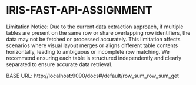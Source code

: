 # IRIS-FAST-API-ASSIGNMENT
Limitation Notice:
Due to the current data extraction approach, if multiple tables are present on the same row or share overlapping row identifiers, the data may not be fetched or processed accurately. This limitation affects scenarios where visual layout merges or aligns different table contents horizontally, leading to ambiguous or incomplete row matching. We recommend ensuring each table is structured independently and clearly separated to ensure accurate data retrieval.

BASE URL: http://localhost:9090/docs#/default/row_sum_row_sum_get
